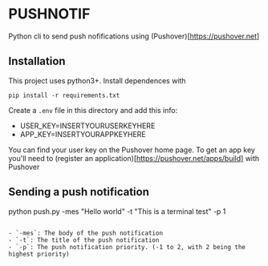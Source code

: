 # PUSHNOTIF

Python cli to send push nofifications using (Pushover)[https://pushover.net]

## Installation

This project uses python3+. Install dependences with

```
pip install -r requirements.txt
```

Create a `.env` file in this directory and add this info:
- USER_KEY=INSERTYOURUSERKEYHERE
- APP_KEY=INSERTYOURAPPKEYHERE

You can find your user key on the Pushover home page. To get an app key you'll need to (register an application)[https://pushover.net/apps/build] with Pushover

## Sending a push notification
python push.py -mes "Hello world" -t "This is a terminal test" -p 1
```

- `-mes`: The body of the push notification
- `-t`: The title of the push notification
- `-p`: The push notification priority. (-1 to 2, with 2 being the highest priority)
